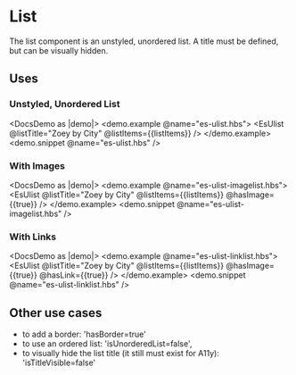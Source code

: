 # List

The list component is an unstyled, unordered list. A title must be defined, but can be visually hidden.

## Uses

### Unstyled, Unordered List

<DocsDemo as |demo|>
  <demo.example @name="es-ulist.hbs">
    <EsUlist @listTitle="Zoey by City" @listItems={{listItems}} />
  </demo.example>
  <demo.snippet @name="es-ulist.hbs" />
</DocsDemo>

### With Images

<DocsDemo as |demo|>
  <demo.example @name="es-ulist-imagelist.hbs">
    <EsUlist @listTitle="Zoey by City" @listItems={{listItems}} @hasImage={{true}} />
  </demo.example>
  <demo.snippet @name="es-ulist-imagelist.hbs" />
</DocsDemo>

### With Links

<DocsDemo as |demo|>
  <demo.example @name="es-ulist-linklist.hbs">
    <EsUlist @listTitle="Zoey by City" @listItems={{listItems}} @hasImage={{true}} @hasLink={{true}} />
  </demo.example>
  <demo.snippet @name="es-ulist-linklist.hbs" />
</DocsDemo>

## Other use cases

- to add a border: 'hasBorder=true'
- to use an ordered list: 'isUnorderedList=false',
- to visually hide the list title (it still must exist for A11y): 'isTitleVisible=false' 

<DocsNote />

